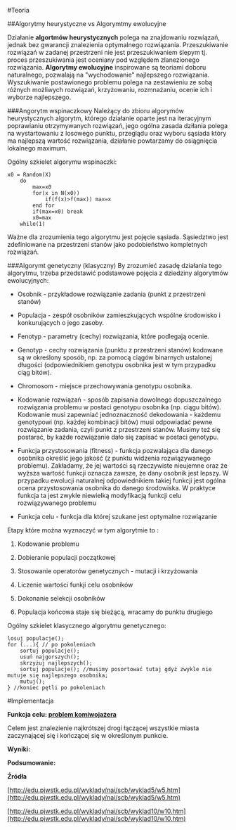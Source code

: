 #Teoria

##Algorytmy heurystyczne vs Algorymtmy ewolucyjne

Działanie **algortmów heurystycznych** polega na znajdowaniu rozwiązań, jednak bez gwarancji znalezienia optymalnego rozwiązania. Przeszukiwanie rozwiązań w zadanej przestrzeni nie jest przeszukiwaniem ślepym tj. proces przeszukiwania jest oceniany pod względem zlanezionego rozwiązania.
**Algorytmy ewolucyjne** inspirowane są teoriami doboru naturalnego, pozwalają na "wychodowanie" najlepszego rozwiązania. Wyszukiwanie postawionego problemu polega na zestawieniu ze sobą różnych możliwych rozwiązań, krzyżowaniu, rozmnażaniu, ocenie ich i wyborze najlepszego.

###Angorytm wspinaczkowy
 Należący do zbioru algorymów heurystycznych algorytm, którego działanie oparte jest na iteracyjnym poprawianiu otrzymywanych rozwiązań, jego ogólna zasada dziłania polega na wystartowaniu z losowego punktu, przeglądu oraz wyboru sąsiada który ma najlepszą wartość rozwiązania, działanie powtarzamy do osiągnięcia lokalnego maximum.

Ogólny szkielet algorymu wspinaczki:

    x0 = Random(X)
    	do
    		max=x0
    		for(x in N(x0))
    			if(f(x)>f(max)) max=x
    		end for
    		if(max=x0) break
    		x0=max
    	while(1)

Ważne dla zrozumienia tego algorytmu jest pojęcie sąsiada. Sąsiedztwo jest zdefiniowane na przestrzeni stanów jako podobieństwo kompletnych rozwiązań. 


###Algorymt genetyczny (klasyczny)
 By zrozumieć zasadę działania tego algorytmu, trzeba przedstawić podstawowe pojęcia z dziedziny algorytmów ewolucyjnych:

- Osobnik - przykładowe rozwiązanie zadania (punkt z przestrzeni stanów)

- Populacja - zespół osobników zamieszkujących wspólne środowisko i konkurujących o jego zasoby.

- Fenotyp - parametry (cechy) rozwiązania, które podlegają ocenie.

- Genotyp - cechy rozwiązania (punktu z przestrzeni stanów) kodowane są w określony sposób, np. za pomocą ciągów binarnych ustalonej długości (odpowiednikiem genotypu osobnika jest w tym przypadku ciąg bitów).

- Chromosom - miejsce przechowywania genotypu osobnika.

- Kodowanie rozwiązań - sposób zapisania dowolnego dopuszczalnego rozwiązania problemu w postaci genotypu osobnika (np. ciągu bitów). Kodowanie musi zapewniać jednoznaczność dekodowania - każdemu genotypowi (np. każdej kombinacji bitów) musi odpowiadać pewne rozwiązanie zadania, czyli punkt z przestrzeni stanów. Musimy też się postarać, by każde rozwiązanie dało się zapisać w postaci genotypu.

- Funkcja przystosowania (fitness) - funkcja pozwalająca dla danego osobnika określić jego jakość (z punktu widzenia rozwiązywanego problemu). Zakładamy, że jej wartości są rzeczywiste nieujemne oraz że wyższa wartość funkcji oznacza zawsze, że dany osobnik jest lepszy. W przypadku ewolucji naturalnej odpowiednikiem takiej funkcji jest ogólna ocena przystosowania osobnika do danego środowiska. W praktyce funkcja ta jest zwykle niewielką modyfikacją funkcji celu rozwiązywanego problemu

- Funkcja celu - funkcja dla której szukane jest optymalne rozwiązanie

Etapy które można wyznaczyć w tym algorytmie to :

1. Kodowanie problemu

2. Dobieranie populacji początkowej

3. Stosowanie operatorów genetycznych - mutacji i krzyżowania

4. Liczenie wartości funkji celu osobników

5. Dokonanie selekcji osobników

6. Populacja końcowa staje się bieżącą, wracamy do punktu drugiego

Ogólny szkielet klasycznego algorytmu genetycznego:

    losuj populacje();
    for (...){ // po pokoleniach
        sortuj populacje();
        usuń najgorszych();
        skrzyżuj najlepszych();
        sortuj populacje(); //musimy posortować tutaj gdyż zwykle nie mutuje się najlepszego osobnika;
        mutuj();
    } //koniec pętli po pokoleniach


#Implementacja

**Funkcja celu: [problem komiwojażera](https://pl.wikipedia.org/wiki/Problem_komiwoja%C5%BCera)**

Celem jest znalezienie najkrótszej drogi łączącej wszystkie miasta zaczynającej się i kończącej się w określonym punkcie.

**Wyniki:**

**Podsumowanie:**

**Źródła**

[http://edu.pjwstk.edu.pl/wyklady/nai/scb/wyklad5/w5.htm](http://edu.pjwstk.edu.pl/wyklady/nai/scb/wyklad5/w5.htm)

[http://edu.pjwstk.edu.pl/wyklady/nai/scb/wyklad10/w10.htm](http://edu.pjwstk.edu.pl/wyklady/nai/scb/wyklad10/w10.htm)